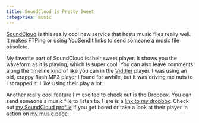 ```yaml
---
title: SoundCloud is Pretty Sweet
categories: music
---
```


[SoundCloud](http://soundcloud.com/) is this really cool new service that hosts music files really well. It makes FTPing or using YouSendIt links to send someone a music file obsolete.

My favorite part of SoundCloud is their sweet player. It shows you the waveform as it is playing, which is super cool. You can also leave comments along the timeline kind of like you can in the [Viddler](http://viddler.com) player. I was using an old, crappy flash MP3 player I found for awhile, but it was driving me nuts to I scrapped it. I like using their play a lot.

Another really cool feature I'm excited to check out is the Dropbox. You can send someone a music file to listen to. Here is a [link to my dropbox](http://soundcloud.com/soffes/dropbox). Check out [my SoundCloud profile](http://soundcloud.com/soffes) if you get bored or take a look at their player in action on [my music page](http://soff.es/music).
